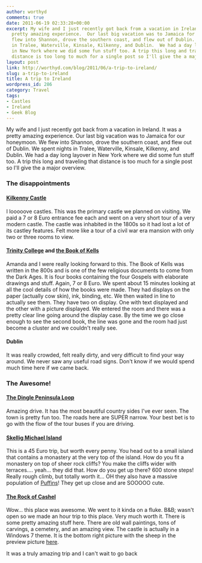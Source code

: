 ```yaml
---
author: worthyd
comments: true
date: 2011-06-19 02:33:28+00:00
excerpt: My wife and I just recently got back from a vacation in Ireland. It was a
  pretty amazing experience.  Our last big vacation was to Jamaica for our honeymoon.  We
  flew into Shannon, drove the southern coast, and flew out of Dublin.  We spent nights
  in Tralee, Waterville, Kinsale, Kilkenny, and Dublin.  We had a day long layover
  in New York where we did some fun stuff too. A trip this long and traveling that
  distance is too long to much for a single post so I'll give the a major overview.
layout: post
link: http://worthyd.com/blog/2011/06/a-trip-to-ireland/
slug: a-trip-to-ireland
title: A trip to Ireland
wordpress_id: 286
category: Travel
tags:
- Castles
- Ireland
- Geek Blog
---
```


My wife and I just recently got back from a vacation in Ireland. It was a pretty amazing experience.  Our last big vacation was to Jamaica for our honeymoon.  We flew into Shannon, drove the southern coast, and flew out of Dublin.  We spent nights in Tralee, Waterville, Kinsale, Kilkenny, and Dublin.  We had a day long layover in New York where we did some fun stuff too. A trip this long and traveling that distance is too much for a single post so I'll give the a major overview.
<!-- more -->


### The disappointments




#### [Kilkenny Castle](http://en.wikipedia.org/wiki/Kilkenny_Castle)


I looooove castles. This was the primary castle we planned on visiting. We paid a 7 or 8 Euro entrance fee each and went on a very short tour of a very modern castle.   The castle was inhabited in the 1800s so it had lost a lot of its castley features. Felt more like a tour of a civil war era mansion with only two or three rooms to view.



#### [Trinity College](http://en.wikipedia.org/wiki/Trinity_College,_Dublin) and [the Book of Kells](http://en.wikipedia.org/wiki/Book_of_Kells)


Amanda and I were really looking forward to this. The Book of Kells was written in the 800s and is one of the few religious documents to come from the Dark Ages.  It is four books containing the four Gospels with elaborate drawings and stuff.  Again, 7 or 8 Euro.  We spent about 15 minutes looking at all the cool details of how the books were made.  They had displays on the paper (actually cow skin), ink, binding, etc.  We then waited in line to actually see them. They have two on display. One with text displayed and the other with a picture displayed. We entered the room and there was a pretty clear line going around the display case. By the time we go close enough to see the second book, the line was gone and the room had just become a cluster and we couldn't really see.



#### Dublin


It was really crowded, felt really dirty, and very difficult to find your way around. We never saw any useful road signs.  Don't know if we would spend much time here if we came back.



### The Awesome!




#### [The Dingle Peninsula Loop](http://en.wikipedia.org/wiki/Dingle_Peninsula)


Amazing drive. It has the most beautiful country sides I've ever seen. The town is pretty fun too.  The roads here are SUPER narrow.  Your best bet is to go with the flow of the tour buses if you are driving.



#### [Skellig Michael Island](http://en.wikipedia.org/wiki/Skellig_Michael)


This is a 45 Euro trip, but worth every penny.  You head out to a small island that contains a monastery at the very top of the island.  How do you fit a monastery on top of sheer rock cliffs? You make the cliffs wider with terraces.... yeah... they did that. How do you get up there? 600 stone steps!  Really rough climb, but totally worth it... OH they also have a massive population of [Puffins](http://en.wikipedia.org/wiki/Puffin)!  They get up close and are SOOOOO cute.



#### [The Rock of Cashel](http://en.wikipedia.org/wiki/Rock_of_Cashel)


Wow... this place was awesome. We went to it kinda on a fluke. B&B; wasn't open so we made an hour trip to this place. Very much worth it.  There is some pretty amazing stuff here. There are old wall paintings, tons of carvings, a cemetery, and an amazing view.  The castle is actually in a Windows 7 theme. It is the bottom right picture with the sheep in the preview picture [here](http://www.howtogeek.com/news/add-historic-elegance-to-your-desktop-with-castles-of-europe-theme-for-windows-7/5318/).

It was a truly amazing trip and I can't wait to go back
